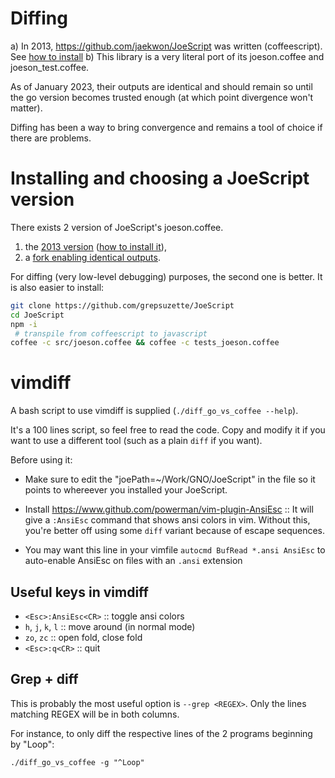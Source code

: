 # Diffing

a) In 2013, https://github.com/jaekwon/JoeScript was written (coffeescript). See [how to install](install-original-2013.md)
b) This library is a very literal port of its joeson.coffee and joeson_test.coffee.

As of January 2023, their outputs are identical and should remain so until the go version becomes trusted enough (at which point divergence won't matter).

Diffing has been a way to bring convergence and remains a tool of choice if there are problems.

# Installing and choosing a JoeScript version

There exists 2 version of JoeScript's joeson.coffee. 

1. the [2013 version](https://github.com/jaekwon/JoeScript) ([how to install it](install-original-2013.md)),
2. a [fork enabling identical outputs](https://github.com/grepsuzette/JoeScript).

For diffing (very low-level debugging) purposes, the second one is better. It is also easier to install:

```bash
git clone https://github.com/grepsuzette/JoeScript
cd JoeScript
npm -i
 # transpile from coffeescript to javascript
coffee -c src/joeson.coffee && coffee -c tests_joeson.coffee
```

# vimdiff

A bash script to use vimdiff is supplied (`./diff_go_vs_coffee --help`). 

It's a 100 lines script, so feel free to read the code. Copy and modify it if you want to use a different tool (such as a plain `diff` if you want).

Before using it:

* Make sure to edit the "joePath=~/Work/GNO/JoeScript" in the file so it points to whereever you installed your JoeScript.

* Install https://www.github.com/powerman/vim-plugin-AnsiEsc :: It will give a `:AnsiEsc` command that shows ansi colors in vim. Without this, you're better off using some `diff` variant because of escape sequences.

* You may want this line in your vimfile `autocmd BufRead *.ansi AnsiEsc` to auto-enable AnsiEsc on files with an `.ansi` extension

## Useful keys in vimdiff

* `<Esc>:AnsiEsc<CR>` :: toggle ansi colors
* `h`, `j`, `k`, `l` :: move around (in normal mode)
* `zo`, `zc` :: open fold, close fold
* `<Esc>:q<CR>` :: quit

## Grep + diff

This is probably the most useful option is `--grep <REGEX>`.
Only the lines matching REGEX will be in both columns.

For instance, to only diff the respective lines of the 2 programs beginning by "Loop":

`./diff_go_vs_coffee -g "^Loop"`

